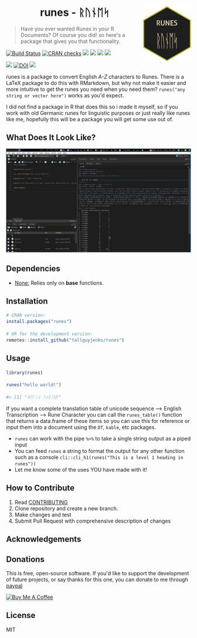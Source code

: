<h1 align="center">
runes - ᚱᚢᚾᛖᛋ <img src="img/tinyhex.png" align="right">
</h1>

> Have you ever wanted Runes in your R Documents? Of course you did! so here's a package that gives you that functionality.


[![Build Status](https://travis-ci.org/tallguyjenks/runes.svg?branch=master)](https://travis-ci.org/tallguyjenks/runes)
[![CRAN checks](https://cranchecks.info/badges/summary/runes)](https://cran.r-project.org/web/checks/check_results_runes.html)
[![](https://www.r-pkg.org/badges/version/runes?color=orange)](https://cran.r-project.org/package=runes)
[![](http://cranlogs.r-pkg.org/badges/grand-total/runes?color=blue)](https://cran.r-project.org/package=runes)
[![](http://cranlogs.r-pkg.org/badges/last-month/runes?color=blue)](https://cran.r-project.org/package=runes)
[![](http://cranlogs.r-pkg.org/badges/last-week/runes?color=blue)](https://cran.r-project.org/package=runes)

[![](https://img.shields.io/badge/RDocumentation-0.0.1-blue)](https://www.rdocumentation.org/packages/runes/versions/0.0.1)
[![DOI](https://zenodo.org/badge/235950397.svg)](https://zenodo.org/badge/latestdoi/235950397)
[![](https://img.shields.io/badge/ORCiD-0000--0002--9604--3069-green)](https://orcid.org/0000-0002-9604-3069)

runes is a package to convert English _A-Z_ characters to Runes. There is a LaTeX package to do this with RMarkdown, but why not make it easier and more intuitive to get the runes you need when you need them? `runes("any string or vector here")` works as you'd expect.

I did not find a package in R that does this so i made it myself, so if you work with old Germanic runes for linguistic purposes or just really like runes like me, hopefully this will be a package you will get some use out of.

## What Does It Look Like?

![](./img/runesPreview.png)

## Dependencies

- <u>None:</u> Relies only on **base** functions.

## Installation

```r
# CRAN version:
install.packages("runes")

# OR for the development version:
remotes::install_github("tallguyjenks/runes")
```

## Usage

```r
library(runes)

runes("hello world!")

#> [1] "ᚻᛖᛚᛚᛟ ᚹᛟᚱᛚᛞ!"
```

If you want a complete translation table of unicode sequence --> English Transcription --> Rune Character you can call the `runes_table()` function that returns a data.frame of these items so you can use this for reference or input them into a document using the `DT`, `kable`, etc packages.

- `runes` can work with the pipe `%>%` to take a single string output as a piped input
- You can feed `runes` a string to format the output for any other function such as a console `cli::cli_h1(runes("This is a level 1 heading in runes"))`
- Let me know some of the uses YOU have made with it!

## How to Contribute

1. Read <a target="_blank" href="./CONTRIBUTING.md">CONTRIBUTING</a>
2. Clone repository and create a new branch.
3. Make changes and test
4. Submit Pull Request with comprehensive description of changes

## Acknowledgements

## Donations

This is free, open-source software. If you'd like to support the development of future projects, or say thanks for this one, you can donate to me through [paypal](https://www.paypal.me/tallguyjenks)

<!-- Buy me a coffee -->
<a href="https://www.buymeacoffee.com/tallguyjenks" target="_blank"><img src="https://www.buymeacoffee.com/assets/img/custom_images/orange_img.png" alt="Buy Me A Coffee" style="height: 41px !important;width: 174px !important;box-shadow: 0px 3px 2px 0px rgba(190, 190, 190, 0.5) !important;-webkit-box-shadow: 0px 3px 2px 0px rgba(190, 190, 190, 0.5) !important;" ></a>

## License

MIT
